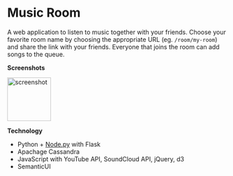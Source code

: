 # Music Room

A web application to listen to music together with your friends. Choose your
favorite room name by choosing the appropriate URL (eg. `/room/my-room`) and
share the link with your friends. Everyone that joins the room can add songs
to the queue.

__Screenshots__

<img height="100px" src="https://i.imgur.com/fYzsesE.png" alt="screenshot">

__Technology__

  [Node.py]: https://nodepy.org/

* Python + [Node.py] with Flask
* Apachage Cassandra
* JavaScript with YouTube API, SoundCloud API, jQuery, d3
* SemanticUI
